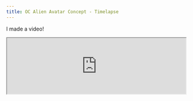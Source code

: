 ```yaml
---
title: OC Alien Avatar Concept - Timelapse
---
```


I made a video!

<iframe width="95%"
src="https://www.youtube.com/embed/rQkZKqob8bg">
</iframe>
